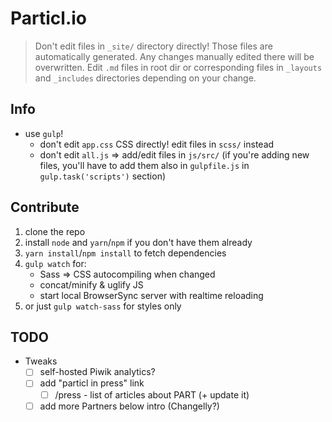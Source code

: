 # Particl.io

> Don't edit files in `_site/` directory directly! Those files are automatically generated. Any changes manually edited there will be overwritten. Edit `.md` files in root dir or corresponding files in `_layouts` and `_includes` directories depending on your change.


## Info

* use `gulp`!
    - don't edit `app.css` CSS directly! edit files in `scss/` instead
    - don't edit `all.js` => add/edit files in `js/src/` (if you're adding new files, you'll have to add them also in `gulpfile.js` in `gulp.task('scripts')` section)


## Contribute

1. clone the repo
2. install `node` and `yarn`/`npm` if you don't have them already
3. `yarn install`/`npm install` to fetch dependencies
4. `gulp watch` for:
    - Sass => CSS autocompiling when changed
    - concat/minify & uglify JS
    - start local BrowserSync server with realtime reloading
5. or just `gulp watch-sass` for styles only


## TODO

* Tweaks
    - [ ] self-hosted Piwik analytics?
    - [ ] add "particl in press" link
        - [ ] /press - list of articles about PART (+ update it)
    - [ ] add more Partners below intro (Changelly?)
